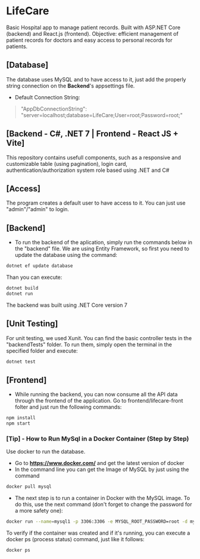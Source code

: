 # LifeCare
Basic Hospital app to manage patient records. Built with ASP.NET Core (backend) and React.js (frontend).
Objective: efficient management of patient records for doctors and easy access to personal records for patients.

## [Database]
The database uses MySQL and to have access to it, just add the properly string connection on the **Backend**'s appsettings file.

- Default Connection String:
> "AppDbConnectionString": "server=localhost;database=LifeCare;User=root;Password=root;"

## [Backend - C#, .NET 7 | Frontend - React JS + Vite]
 This repository contains usefull components, such as a responsive and customizable table (using pagination), login card, authentication/authorization system role based using .NET and C#
## [Access]
 The program creates a default user to have access to it. You can just use "admin"/"admin" to login.
## [Backend]
- To run the backend of the aplication, simply run the commands below in the "backend" file.
We are using Entity Framework, so first you need to update the database using the command: 
```sh
dotnet ef update database
``` 
Than you can execute:
```sh
dotnet build
dotnet run
```
The backend was built using .NET Core version 7

## [Unit Testing]
For unit testing, we used Xunit. You can find the basic controller tests in the "backendTests" folder. To run them, simply open the terminal in the specified folder and execute: 
```sh
dotnet test
```
## [Frontend]
- While running the backend, you can now consume all the API data through the frontend of the application. Go to frontend/lifecare-front folter and just run the following commands:
```sh
npm install
npm start
```
### [Tip] - How to Run MySql in a Docker Container (Step by Step) 
Use docker to run the database. 
- Go to  **https://www.docker.com/** and get the latest version of docker
- In the command line you can get the Image of MySQL by just using the command
```sh
docker pull mysql
```
- The next step is to run a container in Docker with the MySQL image. To do this, use the next command (don't forget to change the password for a more safety one):
```sh
docker run --name=mysql1 -p 3306:3306 -e MYSQL_ROOT_PASSWORD=root -d mysq
```
To verify if the container was created and if it's running, you can execute a docker ps (process status) command, just like it follows:
```sh
docker ps
```
